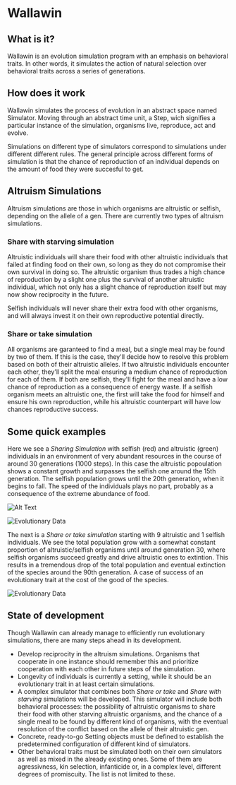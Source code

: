 # Wallawin

## What is it?

Wallawin is an evolution simulation program with an emphasis on behavioral traits. In other words, it simulates the action of natural selection over behavioral traits across a series of generations.

## How does it work

Wallawin simulates the process of evolution in an abstract space named Simulator. Moving through an abstract time unit, a Step, wich signifies a particular instance of the simulation, organisms live, reproduce, act and evolve.

Simulations on different type of simulators correspond to simulations under different different rules. The general principle across different forms of simulation is that the chance of reproduction of an individual depends on the amount of food they were succesful to get.

## Altruism Simulations

Altruism simulations are those in which organisms are altruistic or selfish, depending on the allele of a gen. There are currently two types of altruism simulations.

### Share with starving simulation

Altruistic individuals will share their food with other altruistic individuals that failed at finding food on their own, so long as they do not compromise their own survival in doing so. The altruistic organism thus trades a high chance of reproduction by a slight one plus the survival of another altruistic individual, which not only has a slight chance of reproduction itself but may now show reciprocity in the future. 

Selfish individuals will never share their extra food with other organisms, and will always invest it on their own reproductive potential directly.

### Share or take simulation

All organisms are garanteed to find a meal, but a single meal may be found by two of them. If this is the case, they'll decide how to resolve this problem based on both of their altruistic alleles. If two altruistic individuals encounter each other, they'll split the meal ensuring a medium chance of reproduction for each of them. If both are selfish, they'll fight for the meal and have a low chance of reproduction as a consequence of energy waste. If a selfish organism meets an altruistic one, the first will take the food for himself and ensure his own reproduction, while his altruistic counterpart will have low chances reproductive success.

## Some quick examples

Here we see a *Sharing Simulation* with selfish (red) and altruistic (green) individuals in an environment of very abundant resources in the course of around 30 generations (1000 steps). In this case the altruistic popoulation shows a constant growth and surpasses the selfish one around the 15th generation. The selfish population grows until the 20th generation, when it begins to fall. The speed of the individuals plays no part, probably as a consequence of the extreme abundance of food.


![Alt Text](https://media.giphy.com/media/5AW6l3xZx2gw71l4Rw/giphy.gif)


![Evolutionary Data](https://i.ibb.co/pWwXMgm/data.png)

The next is a *Share or take simulation* starting with 9 altruistic and 1 selfish individuals. We see the total population grow with a somewhat constant proportion of altruistic/selfish organisms until around generation 30, where selfish organisms succeed greatly and drive altruistic ones to extintion. This results in a tremendous drop of the total population and eventual extinction of the species around the 90th generation. A case of success of an evolutionary trait at the cost of the good of the species.

![Evolutionary Data](https://i.ibb.co/qpCnC9C/data-0.png)


## State of development

Though Wallawin can already manage to efficiently run evolutionary simulations, there are many steps ahead in its development. 

- Develop reciprocity in the altruism simulations. Organisms that cooperate in one instance should remember this and prioritize cooperation with each other in future steps of the simulation.
- Longevity of individuals is currently a setting, while it should be an evolutionary trait in at least certain simulations.
- A complex simulator that combines both *Share or take* and *Share with starving* simulations will be developed. This simulator will include both behavioral processes: the possibility of altruistic organisms to share their food with other starving altruistic organisms, and the chance of a single meal to be found by different kind of organisms, with the eventual resolution of the conflict based on the allele of their altruistic gen.
- Concrete, ready-to-go Setting objects must be defined to establish the predetermined configuration of different kind of simulators.
- Other behavioral traits must be simulated both on their own simulators as well as mixed in the already existing ones. Some of them are agressivness, kin selection, infanticide or, in a complex level, different degrees of promiscuity. The list is not limited to these.
